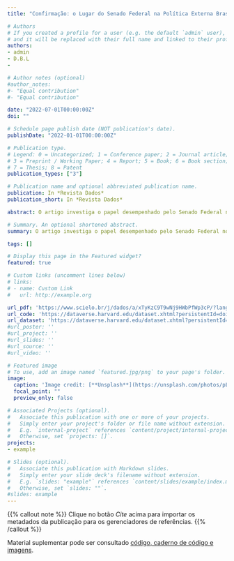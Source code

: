 ```yaml
---
title: "Confirmação: o Lugar do Senado Federal na Política Externa Brasileira da Nova República"

# Authors
# If you created a profile for a user (e.g. the default `admin` user), write the username (folder name) here 
# and it will be replaced with their full name and linked to their profile.
authors:
- admin
- D.B.L
- 

# Author notes (optional)
#author_notes:
#- "Equal contribution"
#- "Equal contribution"

date: "2022-07-01T00:00:00Z"
doi: ""

# Schedule page publish date (NOT publication's date).
publishDate: "2022-01-01T00:00:00Z"

# Publication type.
# Legend: 0 = Uncategorized; 1 = Conference paper; 2 = Journal article;
# 3 = Preprint / Working Paper; 4 = Report; 5 = Book; 6 = Book section;
# 7 = Thesis; 8 = Patent
publication_types: ["3"]

# Publication name and optional abbreviated publication name.
publication: In *Revista Dados*
publication_short: In *Revista Dados*

abstract: O artigo investiga o papel desempenhado pelo Senado Federal no campo da Política Externa Brasileira, debatendo a tese da suposta “abdicação”. Informados pela literatura sobre as “microdinâmicas” na relação Executivo-Legislativo, assim como pela “prática de consulta ou antecipação de preferências”, observamos o processo de confirmação das nomeações políticas de embaixadores em toda a Nova República.

# Summary. An optional shortened abstract.
summary: O artigo investiga o papel desempenhado pelo Senado Federal no campo da Política Externa Brasileira, debatendo a tese da suposta “abdicação”. Informados pela literatura sobre as “microdinâmicas” na relação Executivo-Legislativo, assim como pela “prática de consulta ou antecipação de preferências”, observamos o processo de confirmação das nomeações políticas de embaixadores em toda a Nova República. Em termos metodológicos, tomamos duas direções: i) quantitativa, analisando todas as confirmações no intervalo de 1988 a 2019; e ii) qualitativa, por meio de dois estudos de caso: o rechaço de Guilherme Patriota (OEA, 2015) e a “não indicação” de Eduardo Bolsonaro (Washington, 2019).

tags: []

# Display this page in the Featured widget?
featured: true

# Custom links (uncomment lines below)
# links:
# - name: Custom Link
#   url: http://example.org

url_pdf: 'https://www.scielo.br/j/dados/a/xTyKzC9T9wNj9HWbPfWp3cP/?lang=pt'
url_code: 'https://dataverse.harvard.edu/dataset.xhtml?persistentId=doi:10.7910/DVN/PHYQ6G'
url_dataset: 'https://dataverse.harvard.edu/dataset.xhtml?persistentId=doi:10.7910/DVN/PHYQ6G'
#url_poster: ''
#url_project: ''
#url_slides: ''
#url_source: ''
#url_video: ''

# Featured image
# To use, add an image named `featured.jpg/png` to your page's folder. 
image:
  caption: 'Image credit: [**Unsplash**](https://unsplash.com/photos/pLCdAaMFLTE)'
  focal_point: ""
  preview_only: false

# Associated Projects (optional).
#   Associate this publication with one or more of your projects.
#   Simply enter your project's folder or file name without extension.
#   E.g. `internal-project` references `content/project/internal-project/index.md`.
#   Otherwise, set `projects: []`.
projects:
- example

# Slides (optional).
#   Associate this publication with Markdown slides.
#   Simply enter your slide deck's filename without extension.
#   E.g. `slides: "example"` references `content/slides/example/index.md`.
#   Otherwise, set `slides: ""`.
#slides: example
---
```


{{% callout note %}}
Clique no botão *Cite* acima para importar os metadados da publicação para os gerenciadores de referências.
{{% /callout %}}

Material suplementar pode ser consultado [código, caderno de código e imagens](https://dataverse.harvard.edu/dataset.xhtml?persistentId=doi:10.7910/DVN/PHYQ6G).
